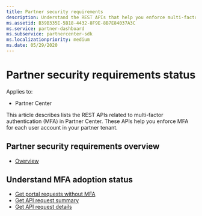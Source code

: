 ```yaml
---
title: Partner security requirements
description: Understand the REST APIs that help you enforce multi-factor authentication for your partner tenant. 
ms.assetid: B39B335E-5B18-4432-8F9E-8B7E84037A3C
ms.service: partner-dashboard
ms.subservice: partnercenter-sdk
ms.localizationpriority: medium
ms.date: 05/29/2020
---
```


# Partner security requirements status

Applies to:

- Partner Center

This article describes lists the REST APIs related to multi-factor authentication (MFA) in Partner Center. These APIs help you enforce MFA for each user account in your partner tenant. 

## Partner security requirements overview

- [Overview](https://docs.microsoft.com/partner-center/partner-security-requirements)

## Understand MFA adoption status

- [Get portal requests without MFA](get-portal-requests-without-mfa.md)
- [Get API request summary](get-api-request-summary.md)
- [Get API request details](get-api-request-details.md)
